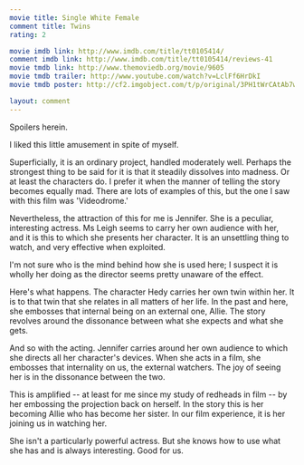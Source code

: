 ```yaml
---
movie title: Single White Female
comment title: Twins
rating: 2

movie imdb link: http://www.imdb.com/title/tt0105414/
comment imdb link: http://www.imdb.com/title/tt0105414/reviews-41
movie tmdb link: http://www.themoviedb.org/movie/9605
movie tmdb trailer: http://www.youtube.com/watch?v=LclFf6HrDkI
movie tmdb poster: http://cf2.imgobject.com/t/p/original/3PH1tWrCAtAb7ws5BNYN9j0DnxN.jpg

layout: comment
---
```


Spoilers herein.

I liked this little amusement in spite of myself.

Superficially, it is an ordinary project, handled moderately well. Perhaps the strongest  thing to be said for it is that it steadily dissolves into madness. Or at least the characters  do. I prefer it when the manner of telling the story becomes equally mad. There are lots  of examples of this, but the one I saw with this film was 'Videodrome.'

Nevertheless, the attraction of this for me is Jennifer. She is a peculiar, interesting  actress. Ms Leigh seems to carry her own audience with her, and it is this to which she  presents her character. It is an unsettling thing to watch, and very effective when  exploited.

I'm not sure who is the mind behind how she is used here; I suspect it is wholly her  doing as the director seems pretty unaware of the effect.

Here's what happens. The character Hedy carries her own twin within her. It is to that  twin that she relates in all matters of her life. In the past and here, she embosses that  internal being on an external one, Allie. The story revolves around the dissonance  between what she expects and what she gets.

And so with the acting. Jennifer carries around her own audience to which she directs all  her character's devices. When she acts in a film, she embosses that internality on us, the  external watchers. The joy of seeing her is in the dissonance between the two.

This is amplified -- at least for me since my study of redheads in film -- by her  embossing the projection back on herself. In the story this is her becoming Allie who has  become her sister. In our film experience, it is her joining us in watching her.

She isn't a particularly powerful actress. But she knows how to use what she has and is  always interesting. Good for us.